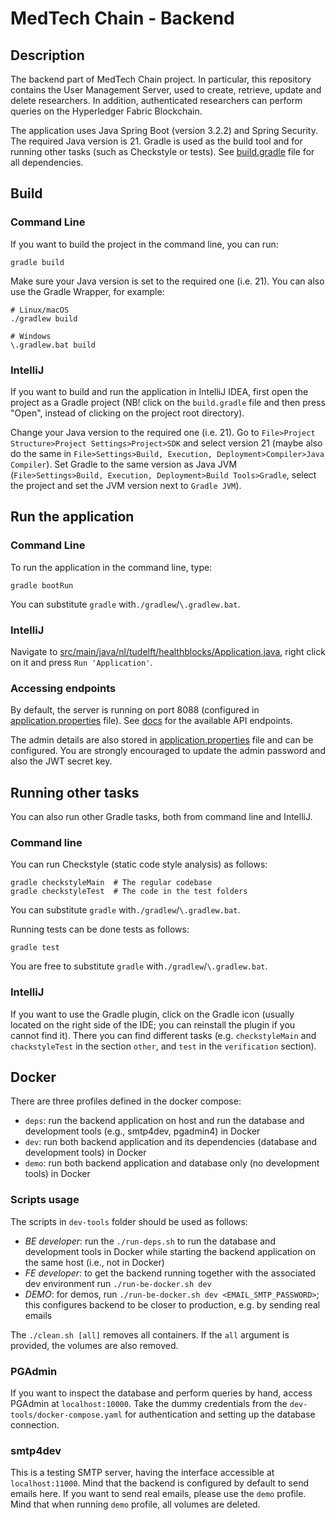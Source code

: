 # MedTech Chain - Backend

## Description

The backend part of MedTech Chain project. In particular, this repository contains the User Management Server,
used to create, retrieve, update and delete researchers. In addition, authenticated researchers can perform queries on the Hyperledger Fabric Blockchain.

The application uses Java Spring Boot (version 3.2.2) and Spring Security. The required Java version is 21.
Gradle is used as the build tool and for running other tasks (such as Checkstyle or tests).
See [build.gradle](build.gradle) file for all dependencies.

## Build

### Command Line

If you want to build the project in the command line, you can run:

```shell
gradle build
```

Make sure your Java version is set to the required one (i.e. 21). You can also use the Gradle Wrapper, for example:

```shell
# Linux/macOS
./gradlew build
```
```shell
# Windows
\.gradlew.bat build
```

### IntelliJ

If you want to build and run the application in IntelliJ IDEA, first open the project as a Gradle project
(NB! click on the `build.gradle` file and then press "Open", instead of clicking on the project root directory).

Change your Java version to the required one (i.e. 21). Go to `File>Project Structure>Project Settings>Project>SDK`
and select version 21 (maybe also do the same in `File>Settings>Build, Execution, Deployment>Compiler>Java Compiler`).
Set Gradle to the same version as Java JVM (`File>Settings>Build, Execution, Deployment>Build Tools>Gradle`,
select the project and set the JVM version next to `Gradle JVM`).

## Run the application

### Command Line

To run the application in the command line, type:

```shell
gradle bootRun
```
You can substitute `gradle` with`./gradlew`/`\.gradlew.bat`.

### IntelliJ

Navigate to [src/main/java/nl/tudelft/healthblocks/Application.java](src/main/java/nl/tudelft/healthblocks/Application.java),
right click on it and press `Run 'Application'`.

### Accessing endpoints

By default, the server is running on port 8088 (configured in [application.properties](src/main/resources/application.properties) file).
See [docs](docs) for the available API endpoints.

The admin details are also stored in [application.properties](src/main/resources/application.properties) file and can be configured.
You are strongly encouraged to update the admin password and also the JWT secret key.

## Running other tasks

You can also run other Gradle tasks, both from command line and IntelliJ.

### Command line

You can run Checkstyle (static code style analysis) as follows:

```shell
gradle checkstyleMain  # The regular codebase
gradle checkstyleTest  # The code in the test folders
```
You can substitute `gradle` with`./gradlew`/`\.gradlew.bat`.

Running tests can be done tests as follows:
```shell
gradle test
```
You are free to substitute `gradle` with`./gradlew`/`\.gradlew.bat`.

### IntelliJ

If you want to use the Gradle plugin, click on the Gradle icon (usually located on the right side of the IDE; you can reinstall the plugin if you cannot find it).
There you can find different tasks (e.g. `checkstyleMain` and `chackstyleTest` in the section `other`, and `test` in the `verification` section).

## Docker

There are three profiles defined in the docker compose:
- `deps`: run the backend application on host and run the database and development tools (e.g., smtp4dev, pgadmin4) in Docker
- `dev`: run both backend application and its dependencies (database and development tools) in Docker
- `demo`: run both backend application and database only (no development tools) in Docker

### Scripts usage

The scripts in `dev-tools` folder should be used as follows:
- *BE developer*: run the `./run-deps.sh` to run the database and development tools in Docker while starting the backend application on the same host (i.e., not in Docker)
- *FE developer*: to get the backend running together with the associated dev environment run `./run-be-docker.sh dev`
- *DEMO*: for demos, run `./run-be-docker.sh dev <EMAIL_SMTP_PASSWORD>`; this configures backend to be closer to production, e.g. by sending real emails

The `./clean.sh [all]` removes all containers. If the `all` argument is provided, the volumes are also removed.

### PGAdmin

If you want to inspect the database and perform queries by hand, access PGAdmin at
`localhost:10000`. Take the dummy credentials from the `dev-tools/docker-compose.yaml` for
authentication and setting up the database connection.

### smtp4dev

This is a testing SMTP server, having the interface accessible at `localhost:11000`.
Mind that the backend is configured by default to send emails here. If you want to send
real emails, please use the `demo` profile. Mind that when running `demo` profile, all volumes are deleted.